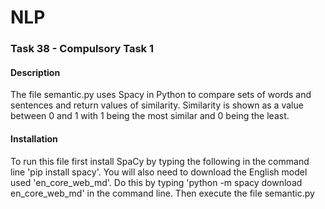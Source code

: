 # NLP

### Task 38 - Compulsory Task 1

#### Description
The file semantic.py uses Spacy in Python to compare sets of words and sentences and return values of similarity. 
Similarity is shown as a value between 0 and 1 with 1 being the most similar and 0 being the least.

#### Installation
To run this file first install SpaCy by typing the following in the command line 'pip install spacy'. You will also need
to download the English model used 'en_core_web_md'. Do this by typing 'python -m spacy download en_core_web_md' in the 
command line. Then execute the file semantic.py

